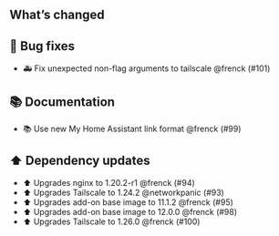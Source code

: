 ## What’s changed

## 🐛 Bug fixes

- 🚑 Fix unexpected non-flag arguments to tailscale @frenck (#101)

## 📚 Documentation

- 📚 Use new My Home Assistant link format @frenck (#99)

## ⬆️ Dependency updates

- ⬆️ Upgrades nginx to 1.20.2-r1 @frenck (#94)
- ⬆️ Upgrades Tailscale to 1.24.2 @networkpanic (#93)
- ⬆️ Upgrades add-on base image to 11.1.2 @frenck (#95)
- ⬆️ Upgrades add-on base image to 12.0.0 @frenck (#98)
- ⬆️ Upgrades Tailscale to 1.26.0 @frenck (#100)
